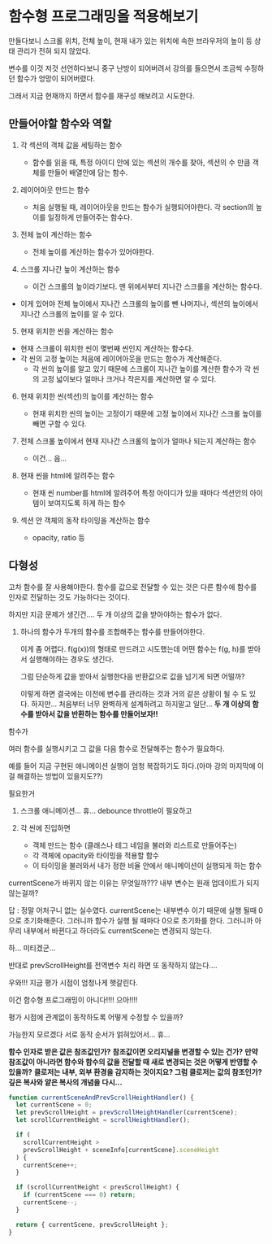 # 함수형 프로그래밍을 적용해보기

만들다보니 스크롤 위치, 전체 높이, 현재 내가 있는 위치에 속한 브라우저의 높이 등 상태 관리가 전혀 되지 않았다.

변수를 이것 저것 선언하다보니 중구 난방이 되어버려서 강의를 들으면서 조금씩 수정하던 함수가 엉망이 되어버렸다.

그래서 지금 현재까지 하면서 함수를 재구성 해보려고 시도한다.

## 만들어야할 함수와 역할

1. 각 섹션의 객체 값을 세팅하는 함수

   - 함수를 읽을 때, 특정 아이디 안에 있는 섹션의 개수를 찾아, 섹션의 수 만큼 객체를 만들어 배열안에 담는 함수.

2. 레이어아웃 만드는 함수

   - 처음 실행될 때, 레이어아웃을 만드는 함수가 실행되어야한다. 각 section의 높이를 일정하게 만들어주는 함수다.

3. 전체 높이 계산하는 함수

   - 전체 높이를 계산하는 함수가 있어야한다.

4. 스크롤 지나간 높이 계산하는 함수

   - 이건 스크롤의 높이라기보다. 맨 위에서부터 지나간 스크롤을 계산하는 함수다.

- 이게 있어야 전체 높이에서 지나간 스크롤의 높이를 뺀 나머지나, 섹션의 높이에서 지나간 스크롤의 높이를 알 수 있다.

5. 현재 위치한 씬을 계산하는 함수

- 현재 스크롤이 위치한 씬이 몇번째 씬인지 계산하는 함수다.
- 각 씬의 고정 높이는 처음에 레이어아웃을 만드는 함수가 계산해준다.
  - 각 씬의 높이를 알고 있기 때문에 스크롤이 지나간 높이를 계산한 함수가 각 씬의 고정 넓이보다 얼마나 크거나 작은지를 계산하면 알 수 있다.

6. 현재 위치한 씬(섹션)의 높이를 계산하는 함수

   - 현재 위치한 씬의 높이는 고정이기 때문에 고정 높이에서 지나간 스크롤 높이를 빼면 구할 수 있다.

7. 전체 스크롤 높이에서 현재 지나간 스크롤의 높이가 얼마나 되는지 계산하는 함수

   - 이건... 음...

8. 현재 씬을 html에 알려주는 함수

   - 현재 씬 number를 html에 알려주어 특정 아이디가 있을 때마다 섹션안의 아이템이 보여지도록 하게 하는 함수

9. 섹션 안 객체의 동작 타이밍을 계산하는 함수
   - opacity, ratio 등

## 다형성

고차 함수를 잘 사용해야한다. 함수를 값으로 전달할 수 있는 것은 다른 함수에 함수를 인자로 전달하는 것도 가능하다는 것이다.

하지만 지금 문제가 생긴건.... 두 개 이상의 값을 받아야하는 함수가 없다.

1. 하나의 함수가 두개의 함수를 조합해주는 함수를 만들어야한다.

   이게 좀 어렵다. f(g(x))의 형태로 만드려고 시도했는데 어떤 함수는 f(g, h)를 받아서 실행해야하는 경우도 생긴다.

   그럼 단순하게 값을 받아서 실행한다음 반환값으로 값을 넘기게 되면 어떨까?

   이렇게 하면 결국에는 이전에 변수를 관리하는 것과 거의 같은 상황이 될 수 도 있다.
   하지만...
   처음부터 너무 완벽하게 설계하려고 하지말고 일단...
   **두 개 이상의 함수를 받아서 값을 반환하는 함수를 만들어보자!!**

함수가

여러 함수를 실행시키고 그 값을 다음 함수로 전달해주는 함수가 필요하다.

예를 들어 지금 구현된 애니메이션 실행이 엄청 복잡하기도 하다.(아마 강의 마지막에 이걸 해결하는 방법이 있을지도??)

필요한거

1. 스크롤 애니메이션... 휴... debounce throttle이 필요하고

2. 각 씬에 진입하면

   - 객체 만드는 함수 (클래스나 테그 네임을 불러와 리스트로 만들어주는)
   - 각 객체에 opacity와 타이밍을 적용할 함수
   - 이 타이밍을 불러와서 내가 정한 비율 안에서 애니메이션이 실행되게 하는 함수

currentScene가 바뀌지 않는 이유는 무엇일까???
내부 변수는 원래 업데이트가 되지 않는걸까?

답 : 정말 어처구니 없는 실수였다.
currentScene는 내부변수 이기 때문에 실행 될때 0으로 초기화해준다. 그러니까 함수가 실행 될 때마다 0으로 초기화를 한다. 그러니까 아무리 내부에서 바뀐다고 하더라도 currentScene는 변경되지 않는다.

하... 미티겠군...

반대로 prevScrollHeight를 전역변수 처리 하면 또 동작하지 않는다....

우와!!! 지금 평가 시점이 엄청나게 햇갈린다.

이건 함수형 프로그래밍이 아니다!!!! 으아!!!!

평가 시점에 관계없이 동작하도록 어떻게 수정할 수 있을까?

가능한지 모르겠다 서로 동작 순서가 얽혀있어서... 휴...

**함수 인자로 받은 값은 참조값인가?**
**참조값이면 오리지널을 변경할 수 있는 건가?**
**만약 참조값이 아니라면 함수와 함수의 값을 전달할 때 새로 변경되는 것은 어떻게 반영할 수 있을까?**
**클로저는 내부, 외부 환경을 감지하는 것이지요? 그럼 클로저는 값의 참조인가?**
**깊은 복사와 얕은 복사의 개념을 다시...**

```javascript
function currentSceneAndPrevScrollHeightHandler() {
  let currentScene = 0;
  let prevScrollHeight = prevScrollHeightHandler(currentScene);
  let scrollCurrentHeight = scrollHeightHandler();

  if (
    scrollCurrentHeight >
    prevScrollHeight + sceneInfo[currentScene].sceneHeight
  ) {
    currentScene++;
  }

  if (scrollCurrentHeight < prevScrollHeight) {
    if (currentScene === 0) return;
    currentScene--;
  }

  return { currentScene, prevScrollHeight };
}
```
